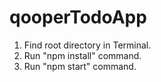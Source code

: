 # qooperTodoApp

1. Find root directory in Terminal.
2. Run "npm install" command.
3. Run "npm start" command.
